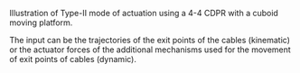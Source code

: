 Illustration of Type-II mode of actuation using a 4-4 CDPR with a cuboid moving platform. 

The input can be the trajectories of the exit points of the cables (kinematic) or the actuator forces of the additional mechanisms used for the movement of exit points of cables (dynamic). 
